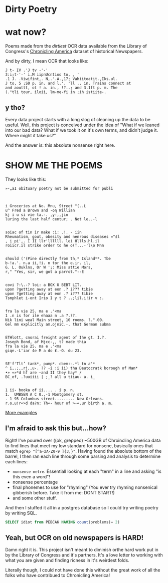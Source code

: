 # Dirty Poetry


# wat now? 

Poems made from the *dirtiest* OCR data available from the Library of Congress's [Chronicling America](https://chroniclingamerica.loc.gov/about/api/) dataset of historical Newspapers. 

And by dirty, I mean OCR that looks like:

```
J t- IV .'J tv -'-'
3:i;t-'-' i.M iipnUcntioo to, , '
.1 J. .Viwifint,. N,.'.A.,17; Vahiitoatit.,Iks.ul.
J to, 5 ;S0 p. in. and l.'. 'll .. in. Trains connect at
and aouttt, ot ! a. in., !?..; and 3.1ft p. m. The
(."tli tour, iloii, lm-me-fi in ;ih istiite-.
```

## y tho?

Every data project starts with a long slog of cleaning up the data to be useful. Well, this project is conceived under the idea of
"What if we leaned into our bad data? What if we took it on it's own terms, and didn't judge it. Where might it take us?"

 And the answer is: this absolute nonsense right here.

# SHOW ME THE POEMS


They looks like this:

```
»-„aI obituary poetry not be submitted for publi



i Groceries at No. Mnu, Street "(..L
u^ Fred a Brown and ·οη Willian
kj i u si vie ta.-. ,y-,,jin
luring the last half centur; . Not le..-l


soiac of tin ir make :i: .!. - iin
Rheumatism, gout, obesity and nenrous diseases =^£l
, i pi',. I II llr'llllll. lei Hllls.hl.il
roiicr.il strike order to he o(T...-'l\o Mnn


should ('(Pine directly from th,* Island**. Tbe
b-!a.'. n.a ii,!i. n tor the e.ir. il,
G. L. Ouklns, Or W ';: Miss attie Mors,
r," "Yes, sir, we got a parrot."--E


covi ?:\.-? loi: a BOX U BEBT LIT.
upon ?getting away at eon .? i??? tibie
upon ?getting away at eon .? i??? tibie
Tsmphlet i-ont Irio I y t ? ..;lil.i!ir v :.


fra la vie 25. ma e .'<ma
1 .n is for ile ehaaa n .a ?.??.
Nik lini weal Main street, 10 rooms. ?.".00.
Gel mm explicitly am.ojniC.-. that German subma


ETHlott, cnorai freight agent of Ihe gt. I.?.
Joseph Bond, af Mjcc-,, t? made thia
fra la vie 25. ma e .'<ma
giqe.-L'iar 4e M a do £.-O. du 23.


SE'f'Tlt’ tank*, pump*. cbem:-.*l tn a'*
^ i,.;,,rj,,u-. ?? -i :i ii) tha Deutocratk borough of Man*
•» «»*d hf are —and II they hay* /
BC_of, .?uuiiii | ;_? all u tiiau- a. i_


1 ii- booka of ii.... . i p. n.
1.  UMBSEN A C 0.,-1 Montgomery st.
. 1 95 Columbus street......... New Orleans.
r.o,u!r«>d da?n: Th«- hour of >-«.ur birth a. m.
```

[More examples](poems/)


## I'm afraid to ask this but...how?

Right! I've poured over ((ok, grepped) ~500GB of Chroincling America data to find lines that meet my low standard for nonsene, basically ones that match `egrep "[^a-zA-Z0-9 ]{3,}"`. Having found the absolute bottom of the barrel, I then ran each line through some parsing and analysis to determine each lines:

* `nonsense metre`. Essentiall looking at each "term" in a line and asking "is this even a word"!
* nonsense percentage
* final phonemes to use for "rhyming" (You ever try rhyming nonsenical gibberish before. Take it from me: DONT START!)
* and some other stuff.

And then I stuffed it all in a postgres database so I could try writing poetry by writing SQL. 

```sql
SELECT idiot from PEBCAK HAVING count(problems)= 2)
```


## Yeah, but OCR on old newspapers is HARD!

Damn right it is. This project isn't meant to diminish orthe hard work put in by the Library of Congress and it's partners. It's a love letter to working with what you are given and finding ricness in it's weirdest folds. 

Literally though, I could not have done this without the great work of all the folks who have contribued to Chronicling America! 

 